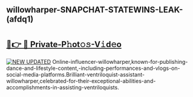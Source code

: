 ## willowharper-SNAPCHAT-STATEWINS-LEAK-(afdq1)


# <h2><a href="https://mediaupload.pro?-20M">🔗👉 🔴 Private-P𝚑ot𝚘𝚜-V𝚒d𝚎o</a></h2>

[![NEW UPDATED](https://i.imgur.com/0qMVB7G.gif)](https://mediaupload.pro?-20M)
Online-influencer-willowharper,known-for-publishing-dance-and-lifestyle-content,-including-performances-and-vlogs-on-social-media-platforms.Brilliant-ventriloquist-assistant-willowharper,celebrated-for-their-exceptional-abilities-and-accomplishments-in-assisting-ventriloquists.  